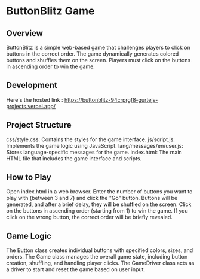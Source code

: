 # ButtonBlitz Game
## Overview
ButtonBlitz is a simple web-based game that challenges players to click on buttons in the correct order. The game dynamically generates colored buttons and shuffles them on the screen. Players must click on the buttons in ascending order to win the game.

## Development
Here's the hosted link : https://buttonblitz-94crprgf8-gurtejs-projects.vercel.app/

## Project Structure
css/style.css: Contains the styles for the game interface.
js/script.js: Implements the game logic using JavaScript.
lang/messages/en/user.js: Stores language-specific messages for the game.
index.html: The main HTML file that includes the game interface and scripts.

## How to Play
Open index.html in a web browser.
Enter the number of buttons you want to play with (between 3 and 7) and click the "Go" button.
Buttons will be generated, and after a brief delay, they will be shuffled on the screen.
Click on the buttons in ascending order (starting from 1) to win the game.
If you click on the wrong button, the correct order will be briefly revealed.

## Game Logic
The Button class creates individual buttons with specified colors, sizes, and orders.
The Game class manages the overall game state, including button creation, shuffling, and handling player clicks.
The GameDriver class acts as a driver to start and reset the game based on user input.
